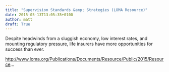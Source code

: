 ```yaml
---
title: "Supervision Standards &amp; Strategies (LOMA Resource)"
date: 2015-05-13T13:05:35+0100
author: matt
draft: True
---
```

Despite headwinds from a sluggish economy, low interest rates, and mounting regulatory pressure, life insurers have more opportunities for success than ever.

http://www.loma.org/Publications/Documents/Resource/Public/2015/Resource...

